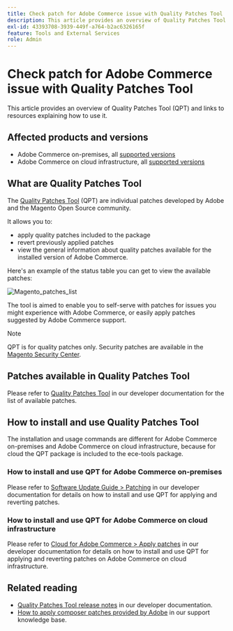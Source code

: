 ```yaml
---
title: Check patch for Adobe Commerce issue with Quality Patches Tool
description: This article provides an overview of Quality Patches Tool (QPT) and links to resources explaining how to use it.
exl-id: 43393708-3939-449f-a764-b2ac6326165f
feature: Tools and External Services
role: Admin
---
```

# Check patch for Adobe Commerce issue with Quality Patches Tool

This article provides an overview of Quality Patches Tool (QPT) and links to resources explaining how to use it.

## Affected products and versions

* Adobe Commerce on-premises, all [supported versions](https://magento.com/sites/default/files/magento-software-lifecycle-policy.pdf)
* Adobe Commerce on cloud infrastructure, all [supported versions](https://magento.com/sites/default/files/magento-software-lifecycle-policy.pdf)

## What are Quality Patches Tool

The [Quality Patches Tool](https://github.com/magento/quality-patches) (QPT) are individual patches developed by Adobe and the Magento Open Source community.

It allows you to:

* apply quality patches included to the package
* revert previously applied patches
* view the general information about quality patches available for the installed version of Adobe Commerce.

Here's an example of the status table you can get to view the available patches:

![Magento_patches_list](assets/status_table.png)

The tool is aimed to enable you to self-serve with patches for issues you might experience with Adobe Commerce, or easily apply patches suggested by Adobe Commerce support.

>[!NOTE]
>
>QPT is for quality patches only. Security patches are available in the [Magento Security Center](https://magento.com/security/patches).

## Patches available in Quality Patches Tool

Please refer to [Quality Patches Tool](https://devdocs.magento.com/quality-patches/tool.html#patch-grid) in our developer documentation for the list of available patches.

## How to install and use Quality Patches Tool

The installation and usage commands are different for Adobe Commerce on-premises and Adobe Commerce on cloud infrastructure, because for cloud the QPT package is included to the ece-tools package.

### How to install and use QPT for Adobe Commerce on-premises

Please refer to [Software Update Guide > Patching](https://devdocs.magento.com/guides/v2.4/comp-mgr/patching/mqp.html) in our developer documentation for details on how to install and use QPT for applying and reverting patches.

### How to install and use QPT for Adobe Commerce on cloud infrastructure

Please refer to [ Cloud for Adobe Commerce > Apply patches](https://devdocs.magento.com/cloud/project/project-patch.html) in our developer documentation for details on how to install and use QPT for applying and reverting patches on Adobe Commerce on cloud infrastructure.

## Related reading

* [Quality Patches Tool release notes](https://devdocs.magento.com/quality-patches/release-notes.html) in our developer documentation.
* [How to apply composer patches provided by Adobe](/help/how-to/general/how-to-apply-a-composer-patch-provided-by-magento.md) in our support knowledge base.
